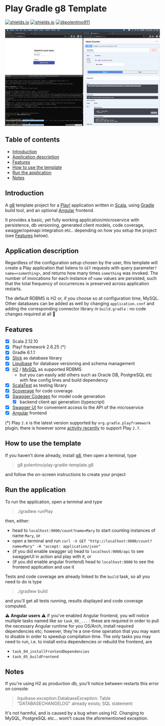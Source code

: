 Play Gradle g8 Template
=========================
[![shields.io](https://img.shields.io/badge/CONTRIBUTORS-WELCOME&lt;3-blueviolet)](https://creativecommons.org/publicdomain/zero/1.0/)
[![shields.io](http://img.shields.io/badge/LICENSE-CC0-blue.svg)](https://creativecommons.org/publicdomain/zero/1.0/)
[![@polentino911](https://img.shields.io/badge/VERSION-1.0.0-brightgreen.svg?logo=scala)](https://twitter.com/polentino911)

![Template examples](imgs/template_previews.png?raw=true "Template examples")


## Table of contents

 - [Introduction](#introduction)
 - [Application description](#application-description)
 - [Features](#features)
 - [How to use the template](#how-to-use-the-template)
 - [Run the application](#run-the-application)
 - [Notes](#notes)


## Introduction
A [g8](https://github.com/foundweekends/giter8.g8) template project for a [Play!](https://www.playframework.com/) application written
in [Scala](https://www.scala-lang.org/), using [Gradle](https://gradle.org/) build tool, and an optional [Angular](https://angular.io/)
frontend.

It provides a basic, yet fully working application/microservice with persistence, db versioning,
generated client models, code coverage, swagger/openapi integration etc.. depending on how you setup the project
(see [Features](#Features) below).


## Application description
Regardless of the configuration setup chosen by the user, this template will create a Play application that listens to `GET` requests
with query parameter`?name=<something>`, and returns how many times `something` was invoked. The number of invocations for each
instance of `name` values are persisted, such that the total frequency of occurrences is preserved across application restarts.

The default RDBMS is H2 or, if you choose so at configuration time, MySQL. Other databases can be added as well by changing
`application.conf` and adding the corresponding connector library in `build.gradle` : no code changes required at all :tada:


## Features
 - [x] Scala 2.12.10
 - [x] Play! framework 2.6.25 (*)
 - [x] Gradle 6.1.1
 - [x] [Slick](http://scala-slick.org/) as database library
 - [x] [Liquibase](https://www.liquibase.org/) for database versioning and schema management
 - [x] [H2](https://www.h2database.com/html/main.html) / [MySQL](https://www.mysql.com/it) as supported RDBMS 
   - but you can easily add others such as Oracle DB, PostgreSQL etc with few config lines and build dependency
 - [x] [ScalaTest](http://www.scalatest.org/) as testing library
 - [x] [Scoverage](http://scoverage.org/) for code coverage
 - [x] [Swagger Codegen](https://github.com/swagger-api/swagger-codegen) for model code generation
   - [x] backend client api generation (typescript)
 - [x] [Swagger UI](https://github.com/swagger-api/swagger-ui) for convenient access to the API of
   the microservice
 - [x] [Angular](https://angular.io/) frontend

(*) Play `2.6` is the latest version supported by `org.gradle.playframework` plugin; there is however some
[activity recently](https://github.com/gradle/playframework/commit/ee20b323b1a79f85f8261621272e4743e6476968) 
to support Play `2.7`.


## How to use the template

If you haven't done already, install [g8](https://github.com/foundweekends/giter8.g8), then open a terminal,  type

> g8 polentino/play-gradle-template.g8

and follow the on-screen instructions to create your project


## Run the application

To run the application, open a terminal and type

> ./gradlew runPlay

then, either:
  - head to `localhost:9000/count?name=Mary` to start counting instances of name `Mary`, or
  - open a terminal and run `curl -X GET "http://localhost:9000/count?name=Mary" -H "accept: application/json"`
  - (if you did enable swagger ui) head to `localhost:9000/api` to see swaggerUI in action and play with it, or
  - (if you did enable angular frontend) head to `localhost:9000` to see the frontend application and use it

Tests and code coverage are already linked to the `build` task, so all you need to
do is type
> ./gradlew build

and you'll get all tests running, results displayed and code coverage computed.

:warning: **Angular users** :warning: if you've enabled Angular frontend, you will notice multiple tasks named like so
`task_0X_...` : these are required in order to pull the necessary Angular runtime for you OS/Arch, install required
dependencies etc; however, they're a one-time operation that you may want to disable in order to speedup compilation time.
The only tasks you may need to run, i.e. to install extra dependencies or rebuild the frontend, are
  - `task_04_installFrontendDependencies`
  - `task_05_buildFrontend`

## Notes

If you're using H2 as production db, you'll notice between restarts this error on console:
> liquibase.exception.DatabaseException: Table "DATABASECHANGELOG" already exists; SQL statement:

It's not harmful, and is caused by a bug when using H2. Changing to MySQL, PostgreSQL etc...
wont't cause the aforementioned exception.
